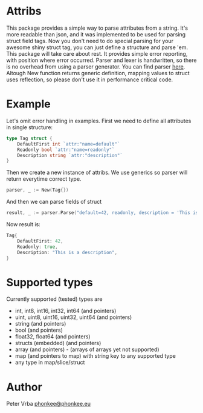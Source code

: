 # Attribs

This package provides a simple way to parse attributes from a string.
It's more readable than json, and it was implemented to be used for parsing
struct field tags.
Now you don't need to do special parsing for your awesome shiny struct tag, you can
just define a structure and parse 'em.
This package will take care about rest. It provides simple error reporting, with position where
error occurred.
Parser and lexer is handwritten, so there is no overhead from using a parser generator.
You can find parser [here](parser/).
Altough New function returns generic definition, mapping values to struct uses reflection, so please don't use it in performance critical code.

# Example

Let's omit error handling in examples. First we need to define all attributes in single structure:
```go
type Tag struct {
    DefaultFirst int `attr:"name=default"`
    Readonly bool `attr:"name=readonly"`
    Description string `attr:"description"`
}
```

Then we create a new instance of attribs. We use generics so parser will return everytime
correct type.

```go
parser, _ := New(Tag{})
```

And then we can parse fields of struct

```go
result, _ := parser.Parse("default=42, readonly, description = 'This is a description'")
```

Now result is:

```go
Tag{
    DefaultFirst: 42,
    Readonly: true,
    Description: "This is a description",
}
```

# Supported types

Currently supported (tested) types are

- int, int8, int16, int32, int64 (and pointers)
- uint, uint8, uint16, uint32, uint64  (and pointers)
- string  (and pointers)
- bool  (and pointers)
- float32, float64  (and pointers)
- structs (embedded) (and pointers)
- array (and pointers) - (arrays of arrays yet not supported)
- map (and pointers to map) with string key to any supported type
- any type in map/slice/struct

# Author

Peter Vrba <phonkee@phonkee.eu>
